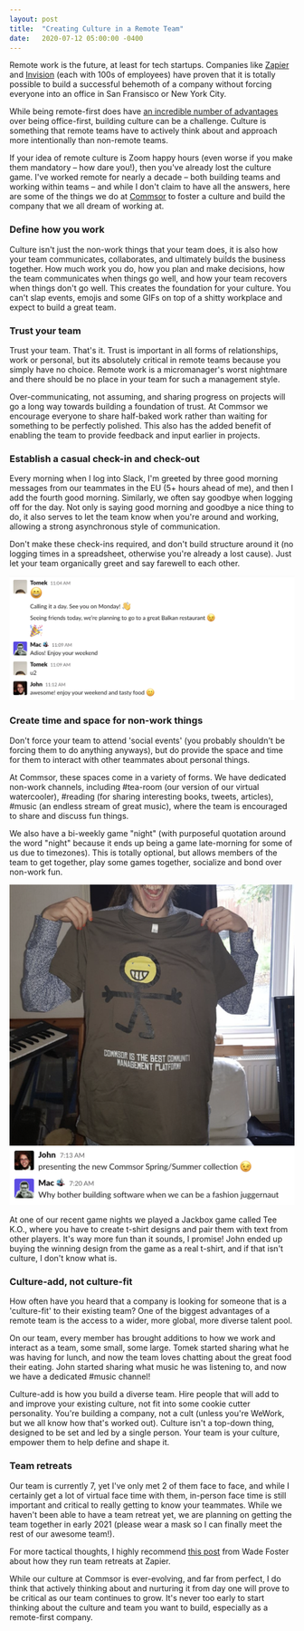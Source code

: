 ```yaml
---
layout: post
title:  "Creating Culture in a Remote Team"
date:   2020-07-12 05:00:00 -0400
---
```


Remote work is the future, at least for tech startups. Companies like [Zapier](https://zapier.com/) and [Invision](https://www.invisionapp.com/) (each with 100s of employees) have proven that it is totally possible to build a successful behemoth of a company without forcing everyone into an office in San Fransisco or New York City. 

While being remote-first does have [an incredible number of advantages](https://twitter.com/chris_herd/status/1281945096020254720?s=20) over being office-first, building culture can be a challenge. Culture is something that remote teams have to actively think about and approach more intentionally than non-remote teams. 

If your idea of remote culture is Zoom happy hours (even worse if you make them mandatory – how dare you!), then you've already lost the culture game. I've worked remote for nearly a decade – both building teams and working within teams – and while I don't claim to have all the answers, here are some of the things we do at [Commsor](https://www.commsor.com/) to foster a culture and build the company that we all dream of working at.

### Define how you work

Culture isn't just the non-work things that your team does, it is also how your team communicates, collaborates, and ultimately builds the business together. How much work you do, how you plan and make decisions, how the team communicates when things go well, and how your team recovers when things don't go well. This creates the foundation for your culture. You can't slap events, emojis and some GIFs on top of a shitty workplace and expect to build a great team.

### Trust your team

Trust your team. That's it. Trust is important in all forms of relationships, work or personal, but its absolutely critical in remote teams because you simply have no choice. Remote work is a micromanager's worst nightmare and there should be no place in your team for such a management style.

Over-communicating, not assuming, and sharing progress on projects will go a long way towards building a foundation of trust. At Commsor we encourage everyone to share half-baked work rather than waiting for something to be perfectly polished. This also has the added benefit of enabling the team to provide feedback and input earlier in projects.

### Establish a casual check-in and check-out

Every morning when I log into Slack, I'm greeted by three good morning messages from our teammates in the EU (5+ hours ahead of me), and then I add the fourth good morning. Similarly, we often say goodbye when logging off for the day. Not only is saying good morning and goodbye a nice thing to do, it also serves to let the team know when you're around and working, allowing a strong asynchronous style of communication.

Don't make these check-ins required, and don't build structure around it (no logging times in a spreadsheet, otherwise you're already a lost cause). Just let your team organically greet and say farewell to each other.

![An example of a 'check-out' in our Slack](/assets/culture-trust.png)

### Create time and space for non-work things

Don't force your team to attend 'social events' (you probably shouldn't be forcing them to do anything anyways), but do provide the space and time for them to interact with other teammates about personal things.

At Commsor, these spaces come in a variety of forms. We have dedicated non-work channels, including #tea-room (our version of our virtual watercooler), #reading (for sharing interesting books, tweets, articles), #music (an endless stream of great music), where the team is encouraged to share and discuss fun things.

We also have a bi-weekly game "night" (with purposeful quotation around the word "night" because it ends up being a game late-morning for some of us due to timezones). This is totally optional, but allows members of the team to get together, play some games together, socialize and bond over non-work fun.

![John with his new shirt](/assets/culture-tshirt.png)
![Discussion about our pivot to a fashion business](/assets/culture-tshirt2.png)

At one of our recent game nights we played a Jackbox game called Tee K.O., where you have to create t-shirt designs and pair them with text from other players. It's way more fun than it sounds, I promise! John ended up buying the winning design from the game as a real t-shirt, and if that isn't culture, I don't know what is.

### Culture-add, not culture-fit

How often have you heard that a company is looking for someone that is a 'culture-fit' to their existing team? One of the biggest advantages of a remote team is the access to a wider, more global, more diverse talent pool.  

On our team, every member has brought additions to how we work and interact as a team, some small, some large. Tomek started sharing what he was having for lunch, and now the team loves chatting about the great food their eating. John started sharing what music he was listening to, and now we have a dedicated #music channel!

Culture-add is how you build a diverse team. Hire people that will add to and improve your existing culture, not fit into some cookie cutter personality. You're building a company, not a cult (unless you're WeWork, but we all know how that's worked out). Culture isn't a top-down thing, designed to be set and led by a single person. Your team is your culture, empower them to help define and shape it. 

### Team retreats

Our team is currently 7, yet I've only met 2 of them face to face, and while I certainly get a lot of virtual face time with them, in-person face time is still important and critical to really getting to know your teammates. While we haven't been able to have a team retreat yet, we are planning on getting the team together in early 2021 (please wear a mask so I can finally meet the rest of our awesome team!).

For more tactical thoughts, I highly recommend [this post](https://zapier.com/learn/remote-work/how-run-company-retreat-remote-team/) from Wade Foster about how they run team retreats at Zapier.


<div class="divider"></div>

While our culture at Commsor is ever-evolving, and far from perfect, I do think that actively thinking about and nurturing it from day one will prove to be critical as our team continues to grow. It's never too early to start thinking about the culture and team you want to build, especially as a remote-first company.

<div class="divider"></div>
